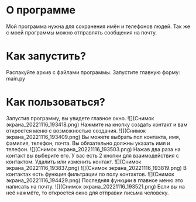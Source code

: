 # О программе
Мой программа нужна для сохранения имён и телефонов людей. Так же с моей программы можно отправлять сообщения на почту.

# Как запустить?
Распакуйте архив с файлами программы. Запустите главную форму: main.py

# Как пользоваться?
Запустив программу, вы увидете главное окно.
![](Снимок экрана_20221116_193418.png)
Нажмите на кнопку создать контакт и вам откроется меню с возможностью создания.
![](Снимок экрана_20221116_193409.png)
Вы можете выбрать пол контакта, имя, фамилия, телефон, почта.
Вы обязательно должны указать имя и телефон.
![](Снимок экрана_20221116_193503.png)
Нажав два раза на контакт вы выберите его.
У вас есть 2 кнопки для взаимодействия с контактом. Удалить или изменить контакт.
![](Снимок экрана_20221116_193837.png)
![](Снимок экрана_20221116_193819.png)
В контактах есть функция фильтрации по полу контактов.
![](Снимок экрана_20221116_194429.png)
Последняя функции в главное меню это написать на почту.
![](Снимок экрана_20221116_193521.png)
Если вы на неё нажмёте,
то откроется окно для отправки письма человеку.